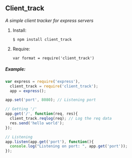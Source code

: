 Client_track
-----

*A simple client tracker for express servers*

1.  Install:

        $ npm install client_track

2.  Require:

        var format = require('client_track')


##### Example:

```javascript
var express = require('express'),
  client_track = require('client_track');
  app = express();

app.set('port', 8080); // Listening port

// Getting '/'
app.get('/', function(req, res){
  client_track.reqlog(req); // Log the req data
  res.send('hello world');
});

// Listening
app.listen(app.get('port'), function(){
  console.log("Listening on port: ", app.get('port'));
});

```
